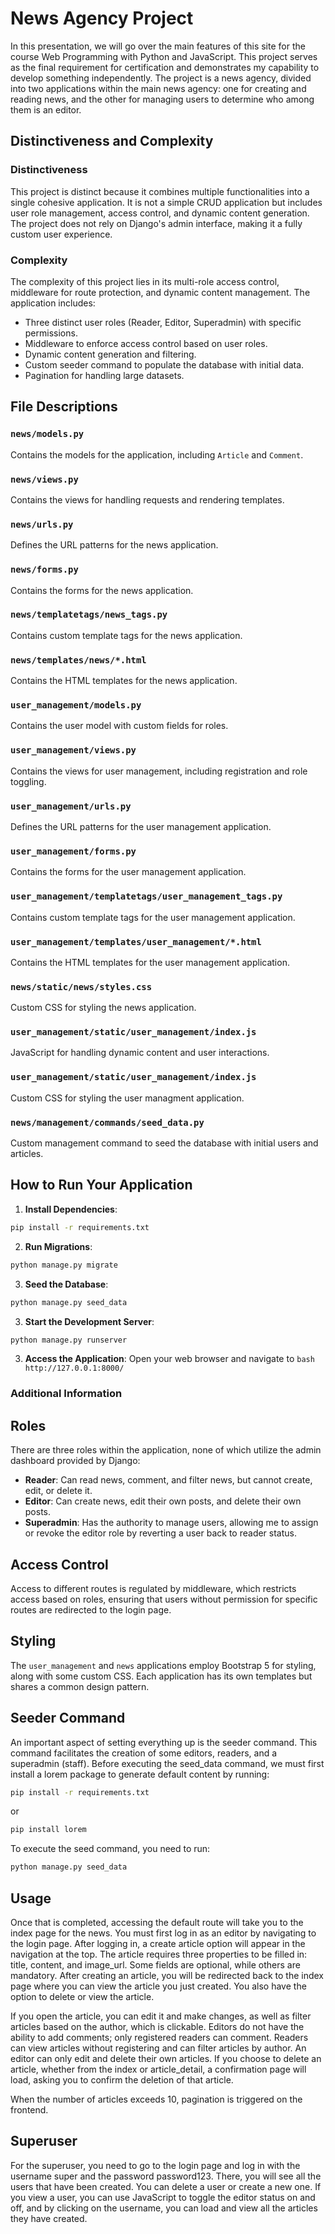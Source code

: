# News Agency Project

In this presentation, we will go over the main features of this site for the course Web Programming with Python and JavaScript. This project serves as the final requirement for certification and demonstrates my capability to develop something independently. The project is a news agency, divided into two applications within the main news agency: one for creating and reading news, and the other for managing users to determine who among them is an editor.

## Distinctiveness and Complexity

### Distinctiveness
This project is distinct because it combines multiple functionalities into a single cohesive application. It is not a simple CRUD application but includes user role management, access control, and dynamic content generation. The project does not rely on Django's admin interface, making it a fully custom user experience.

### Complexity
The complexity of this project lies in its multi-role access control, middleware for route protection, and dynamic content management. The application includes:
- Three distinct user roles (Reader, Editor, Superadmin) with specific permissions.
- Middleware to enforce access control based on user roles.
- Dynamic content generation and filtering.
- Custom seeder command to populate the database with initial data.
- Pagination for handling large datasets.


## File Descriptions

### `news/models.py`
Contains the models for the application, including `Article` and `Comment`.

### `news/views.py`
Contains the views for handling requests and rendering templates.

### `news/urls.py`
Defines the URL patterns for the news application.

### `news/forms.py`
Contains the forms for the news application.

### `news/templatetags/news_tags.py`
Contains custom template tags for the news application.

### `news/templates/news/*.html`
Contains the HTML templates for the news application.

### `user_management/models.py`
Contains the user model with custom fields for roles.

### `user_management/views.py`
Contains the views for user management, including registration and role toggling.

### `user_management/urls.py`
Defines the URL patterns for the user management application.

### `user_management/forms.py`
Contains the forms for the user management application.

### `user_management/templatetags/user_management_tags.py`
Contains custom template tags for the user management application.

### `user_management/templates/user_management/*.html`
Contains the HTML templates for the user management application.

### `news/static/news/styles.css`
Custom CSS for styling the news application.

### `user_management/static/user_management/index.js`
JavaScript for handling dynamic content and user interactions.

### `user_management/static/user_management/index.js`
Custom CSS for styling the user managment application.

### `news/management/commands/seed_data.py`
Custom management command to seed the database with initial users and articles.


## How to Run Your Application

1. **Install Dependencies**:
```bash
pip install -r requirements.txt
```
2. **Run Migrations**:
```bash
python manage.py migrate
```
3. **Seed the Database**:
```bash
python manage.py seed_data
```
3. **Start the Development Server**:
```bash
python manage.py runserver
```
3. **Access the Application**:
   Open your web browser and navigate to ```bash http://127.0.0.1:8000/ ``` 

### Additional Information

## Roles

There are three roles within the application, none of which utilize the admin dashboard provided by Django:
- **Reader**: Can read news, comment, and filter news, but cannot create, edit, or delete it.
- **Editor**: Can create news, edit their own posts, and delete their own posts.
- **Superadmin**: Has the authority to manage users, allowing me to assign or revoke the editor role by reverting a user back to reader status.

## Access Control

Access to different routes is regulated by middleware, which restricts access based on roles, ensuring that users without permission for specific routes are redirected to the login page.

## Styling

The `user_management` and `news` applications employ Bootstrap 5 for styling, along with some custom CSS. Each application has its own templates but shares a common design pattern.

## Seeder Command

An important aspect of setting everything up is the seeder command. This command facilitates the creation of some editors, readers, and a superadmin (staff). Before executing the seed_data command, we must first install a lorem package to generate default content by running:

```bash
pip install -r requirements.txt
```
or 
```bash
pip install lorem
```

To execute the seed command, you need to run:

```bash
python manage.py seed_data 
```

## Usage

Once that is completed, accessing the default route will take you to the index page for the news. You must first log in as an editor by navigating to the login page. After logging in, a create article option will appear in the navigation at the top. The article requires three properties to be filled in: title, content, and image_url. Some fields are optional, while others are mandatory. After creating an article, you will be redirected back to the index page where you can view the article you just created. You also have the option to delete or view the article.

If you open the article, you can edit it and make changes, as well as filter articles based on the author, which is clickable. Editors do not have the ability to add comments; only registered readers can comment. Readers can view articles without registering and can filter articles by author. An editor can only edit and delete their own articles. If you choose to delete an article, whether from the index or article_detail, a confirmation page will load, asking you to confirm the deletion of that article.

When the number of articles exceeds 10, pagination is triggered on the frontend.

## Superuser

For the superuser, you need to go to the login page and log in with the username super and the password password123. There, you will see all the users that have been created. You can delete a user or create a new one. If you view a user, you can use JavaScript to toggle the editor status on and off, and by clicking on the username, you can load and view all the articles they have created.